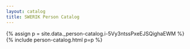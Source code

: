 ```yaml
---
layout: catalog
title: SWERIK Person Catalog
---
```

{% assign p = site.data._person-catalog.i-5Vy3ntssPxeEJSQighaEWM %}
{% include person-catalog.html p=p %}

